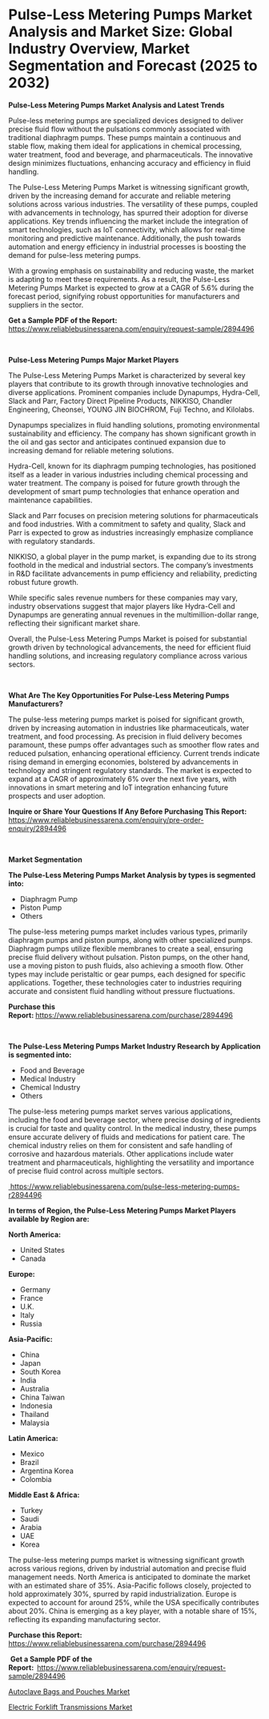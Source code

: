<p><h1>Pulse-Less Metering Pumps Market Analysis and Market Size: Global Industry Overview, Market Segmentation and Forecast (2025 to 2032)</h1></p><p><strong>Pulse-Less Metering Pumps Market Analysis and Latest Trends</strong></p>
<p><p>Pulse-less metering pumps are specialized devices designed to deliver precise fluid flow without the pulsations commonly associated with traditional diaphragm pumps. These pumps maintain a continuous and stable flow, making them ideal for applications in chemical processing, water treatment, food and beverage, and pharmaceuticals. The innovative design minimizes fluctuations, enhancing accuracy and efficiency in fluid handling.</p><p>The Pulse-Less Metering Pumps Market is witnessing significant growth, driven by the increasing demand for accurate and reliable metering solutions across various industries. The versatility of these pumps, coupled with advancements in technology, has spurred their adoption for diverse applications. Key trends influencing the market include the integration of smart technologies, such as IoT connectivity, which allows for real-time monitoring and predictive maintenance. Additionally, the push towards automation and energy efficiency in industrial processes is boosting the demand for pulse-less metering pumps. </p><p>With a growing emphasis on sustainability and reducing waste, the market is adapting to meet these requirements. As a result, the Pulse-Less Metering Pumps Market is expected to grow at a CAGR of 5.6% during the forecast period, signifying robust opportunities for manufacturers and suppliers in the sector.</p></p>
<p><strong>Get a Sample PDF of the Report:&nbsp;</strong> <a href="https://www.reliablebusinessarena.com/enquiry/request-sample/2894496?utm_campaign=1871&utm_medium=2&utm_source=Github&utm_content=ia&utm_term=15032025&utm_id=pulse-less-metering-pumps">https://www.reliablebusinessarena.com/enquiry/request-sample/2894496</a></p>
<p>&nbsp;</p>
<p><strong>Pulse-Less Metering Pumps Major Market Players</strong></p>
<p><p>The Pulse-Less Metering Pumps Market is characterized by several key players that contribute to its growth through innovative technologies and diverse applications. Prominent companies include Dynapumps, Hydra-Cell, Slack and Parr, Factory Direct Pipeline Products, NIKKISO, Chandler Engineering, Cheonsei, YOUNG JIN BIOCHROM, Fuji Techno, and Kilolabs.</p><p>Dynapumps specializes in fluid handling solutions, promoting environmental sustainability and efficiency. The company has shown significant growth in the oil and gas sector and anticipates continued expansion due to increasing demand for reliable metering solutions.</p><p>Hydra-Cell, known for its diaphragm pumping technologies, has positioned itself as a leader in various industries including chemical processing and water treatment. The company is poised for future growth through the development of smart pump technologies that enhance operation and maintenance capabilities.</p><p>Slack and Parr focuses on precision metering solutions for pharmaceuticals and food industries. With a commitment to safety and quality, Slack and Parr is expected to grow as industries increasingly emphasize compliance with regulatory standards.</p><p>NIKKISO, a global player in the pump market, is expanding due to its strong foothold in the medical and industrial sectors. The company’s investments in R&D facilitate advancements in pump efficiency and reliability, predicting robust future growth.</p><p>While specific sales revenue numbers for these companies may vary, industry observations suggest that major players like Hydra-Cell and Dynapumps are generating annual revenues in the multimillion-dollar range, reflecting their significant market share.</p><p>Overall, the Pulse-Less Metering Pumps Market is poised for substantial growth driven by technological advancements, the need for efficient fluid handling solutions, and increasing regulatory compliance across various sectors.</p></p>
<p>&nbsp;</p>
<p><strong>What Are The Key Opportunities For Pulse-Less Metering Pumps Manufacturers?</strong></p>
<p><p>The pulse-less metering pumps market is poised for significant growth, driven by increasing automation in industries like pharmaceuticals, water treatment, and food processing. As precision in fluid delivery becomes paramount, these pumps offer advantages such as smoother flow rates and reduced pulsation, enhancing operational efficiency. Current trends indicate rising demand in emerging economies, bolstered by advancements in technology and stringent regulatory standards. The market is expected to expand at a CAGR of approximately 6% over the next five years, with innovations in smart metering and IoT integration enhancing future prospects and user adoption.</p></p>
<p><strong>Inquire or Share Your Questions If Any Before Purchasing This Report:</strong> <a href="https://www.reliablebusinessarena.com/enquiry/pre-order-enquiry/2894496?utm_campaign=1871&utm_medium=2&utm_source=Github&utm_content=ia&utm_term=15032025&utm_id=pulse-less-metering-pumps">https://www.reliablebusinessarena.com/enquiry/pre-order-enquiry/2894496</a></p>
<p>&nbsp;</p>
<p><strong>Market Segmentation</strong></p>
<p><strong>The Pulse-Less Metering Pumps Market Analysis by types is segmented into:</strong></p>
<p><ul><li>Diaphragm Pump</li><li>Piston Pump</li><li>Others</li></ul></p>
<p><p>The pulse-less metering pumps market includes various types, primarily diaphragm pumps and piston pumps, along with other specialized pumps. Diaphragm pumps utilize flexible membranes to create a seal, ensuring precise fluid delivery without pulsation. Piston pumps, on the other hand, use a moving piston to push fluids, also achieving a smooth flow. Other types may include peristaltic or gear pumps, each designed for specific applications. Together, these technologies cater to industries requiring accurate and consistent fluid handling without pressure fluctuations.</p></p>
<p><strong>Purchase this Report:&nbsp;</strong><a href="https://www.reliablebusinessarena.com/purchase/2894496?utm_campaign=1871&utm_medium=2&utm_source=Github&utm_content=ia&utm_term=15032025&utm_id=pulse-less-metering-pumps">https://www.reliablebusinessarena.com/purchase/2894496</a></p>
<p>&nbsp;</p>
<p><strong>The Pulse-Less Metering Pumps Market Industry Research by Application is segmented into:</strong></p>
<p><ul><li>Food and Beverage</li><li>Medical Industry</li><li>Chemical Industry</li><li>Others</li></ul></p>
<p><p>The pulse-less metering pumps market serves various applications, including the food and beverage sector, where precise dosing of ingredients is crucial for taste and quality control. In the medical industry, these pumps ensure accurate delivery of fluids and medications for patient care. The chemical industry relies on them for consistent and safe handling of corrosive and hazardous materials. Other applications include water treatment and pharmaceuticals, highlighting the versatility and importance of precise fluid control across multiple sectors.</p></p>
<p><a href="https://www.reliablebusinessarena.com/pulse-less-metering-pumps-r2894496?utm_campaign=1871&utm_medium=2&utm_source=Github&utm_content=ia&utm_term=15032025&utm_id=pulse-less-metering-pumps">&nbsp;https://www.reliablebusinessarena.com/pulse-less-metering-pumps-r2894496</a></p>
<p><strong>In terms of Region, the Pulse-Less Metering Pumps Market Players available by Region are:</strong></p>
<p>
    <p> <strong> North America: </strong>
        <ul>
            <li>United States</li>
            <li>Canada</li>
        </ul>
        </p> 
    <p> <strong> Europe: </strong>
        <ul>
            <li>Germany</li>
            <li>France</li>
            <li>U.K.</li>
            <li>Italy</li>
            <li>Russia</li>
        </ul>
        </p> 
    <p> <strong> Asia-Pacific: </strong>
        <ul>
            <li>China</li>
            <li>Japan</li>
            <li>South Korea</li>
            <li>India</li>
            <li>Australia</li>
            <li>China Taiwan</li>
            <li>Indonesia</li>
            <li>Thailand</li>
            <li>Malaysia</li>
        </ul>
        </p> 
    <p> <strong> Latin America: </strong>
        <ul>
            <li>Mexico</li>
            <li>Brazil</li>
            <li>Argentina Korea</li>
            <li>Colombia</li>
        </ul>
        </p> 
    <p> <strong> Middle East & Africa: </strong>
        <ul>
            <li>Turkey</li>
            <li>Saudi</li>
            <li>Arabia</li>
            <li>UAE</li>
            <li>Korea</li>
        </ul>
    </p>
    </p>
<p><p>The pulse-less metering pumps market is witnessing significant growth across various regions, driven by industrial automation and precise fluid management needs. North America is anticipated to dominate the market with an estimated share of 35%. Asia-Pacific follows closely, projected to hold approximately 30%, spurred by rapid industrialization. Europe is expected to account for around 25%, while the USA specifically contributes about 20%. China is emerging as a key player, with a notable share of 15%, reflecting its expanding manufacturing sector.</p></p>
<p><strong>Purchase this Report: </strong><a href="https://www.reliablebusinessarena.com/purchase/2894496?utm_campaign=1871&utm_medium=2&utm_source=Github&utm_content=ia&utm_term=15032025&utm_id=pulse-less-metering-pumps">https://www.reliablebusinessarena.com/purchase/2894496</a></p>
<p>&nbsp;<strong>Get a Sample PDF of the Report:&nbsp;&nbsp;</strong><a href="https://www.reliablebusinessarena.com/enquiry/request-sample/2894496?utm_campaign=1871&utm_medium=2&utm_source=Github&utm_content=ia&utm_term=15032025&utm_id=pulse-less-metering-pumps">https://www.reliablebusinessarena.com/enquiry/request-sample/2894496</a></p>
<p><strong></strong></p>
<p><p><a href="https://github.com/WillieWoodard/Market-Research-Report-List-7/blob/main/autoclave-bags-and-pouches-market.md?utm_campaign=1871&utm_medium=2&utm_source=Github&utm_content=ia&utm_term=15032025&utm_id=pulse-less-metering-pumps">Autoclave Bags and Pouches Market</a></p><p><a href="https://github.com/marloy8/Market-Research-Report-List-7/blob/main/electric-forklift-transmissions-market.md?utm_campaign=1871&utm_medium=2&utm_source=Github&utm_content=ia&utm_term=15032025&utm_id=pulse-less-metering-pumps">Electric Forklift Transmissions Market</a></p></p>